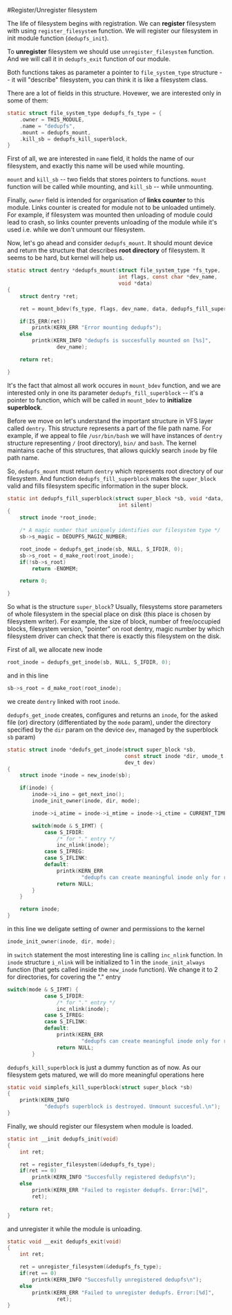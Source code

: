 #Register/Unregister filesystem

The life of filesystem begins with registration. We can **register** 
filesystem with using `register_filesystem` function. 
We will register our filesystem in init module function 
(`dedupfs_init`). 

To **unregister** filesystem we should use `unregister_filesystem` 
function. And we will call it in `dedupfs_exit` function of our module.

Both functions takes as parameter a pointer to `file_system_type` 
structure -- it will "describe" filesystem, you can think it is like
a filesystem class. 

There are a lot of fields in this structure. Hovewer, we are interested
only in some of them:

```c
static struct file_system_type dedupfs_fs_type = {
	.owner = THIS_MODULE,
	.name = "dedupfs",
	.mount = dedupfs_mount,
	.kill_sb = dedupfs_kill_superblock,
}
```
First of all, we are interested in `name` field, it holds the name of
our filesystem, and exactly this name will be used while mounting.

`mount` and `kill_sb` -- two fields that stores pointers to functions.
`mount` function will be called while mounting, and `kill_sb` -- while
unmounting.

Finally, `owner` field is intended for organisation of **links counter** to this module. Links counter is created for module not to be
unloaded untimely. For example, if filesystem was mounted then 
unloading of module could lead to crash, so links counter prevents
unloading of the module while it's used i.e. while we don't unmount
our filesystem.

Now, let's go ahead and consider `dedupfs_mount`. It should mount
device and return the structure that describes **root directory** of
filesystem. It seems to be hard, but kernel will help us.


```c
static struct dentry *dedupfs_mount(struct file_system_type *fs_type,
									int flags, const char *dev_name,
									void *data)
{
	struct dentry *ret;

	ret = mount_bdev(fs_type, flags, dev_name, data, dedupfs_fill_superblock);

	if(IS_ERR(ret))
		printk(KERN_ERR "Error mounting dedupfs");
	else
		printk(KERN_INFO "dedupfs is succesfully mounted on [%s]",
				dev_name);

	return ret;

}
```

It's the fact that almost all work occures in `mount_bdev` function,
and we are interested only in one its parameter 
`dedupfs_fill_superblock` -- it's a pointer to function, which will
be called in `mount_bdev` to **initialize superblock**.

Before we move on let's understand the important structure in VFS layer
called `dentry`. This structure represents a part of the file path 
name. For example, if we appeal to file `/usr/bin/bash` we will have
instances of `dentry` structure representing `/` (root directory),
`bin/` and `bash`. The kernel maintains cache of this structures, that
allows quickly search `inode` by file path name. 

So, `dedupfs_mount` must return `dentry` which represents root 
directory of our filesystem. And function `dedupfs_fill_superblock` 
makes the `super_block` valid and fills filesystem specific 
information in the super block.

```c
static int dedupfs_fill_superblock(struct super_block *sb, void *data,
									int silent)
{
	struct inode *root_inode;

	/* A magic number that uniquely identifies our filesystem type */
	sb->s_magic = DEDUPFS_MAGIC_NUMBER;

	root_inode = dedupfs_get_inode(sb, NULL, S_IFDIR, 0);
	sb->s_root = d_make_root(root_inode);
	if(!sb->s_root)
		return -ENOMEM;

	return 0;	

}
```

So what is the structure `super_block`? Usually, filesystems store
parameters of whole filesystem in the special place on disk (this
place is chosen by filesystem writer). For example, the size of block,
number of free/occupied blocks, filesystem version, "pointer" on root
dentry, magic number by which filesystem driver can check that there
is exactly this filesystem on the disk.

First of all, we allocate new inode

```c
root_inode = dedupfs_get_inode(sb, NULL, S_IFDIR, 0);
```

and in this line

```c
sb->s_root = d_make_root(root_inode);
```

we create `dentry` linked with root `inode`.

`dedupfs_get_inode` creates, configures and returns an `inode`,
for the asked file (or) directory (differentiated by the `mode` 
param), under the directory specified by the `dir` param
on the device `dev`, managed by the superblock `sb` param)

```c
static struct inode *dedufs_get_inode(struct super_block *sb,
									  const struct inode *dir, umode_t mode,
									  dev_t dev)
{
	struct inode *inode = new_inode(sb);

	if(inode) {
		inode->i_ino = get_next_ino();
		inode_init_owner(inode, dir, mode);

		inode->i_atime = inode->i_mtime = inode->i_ctime = CURRENT_TIME;

		switch(mode & S_IFMT) {
			case S_IFDIR:
				/* for "." entry */
				inc_nlink(inode);
			case S_IFREG:
			case S_IFLINK:
			default:
				printk(KERN_ERR
						"dedupfs can create meaningful inode only for root directory at the moment\n");
				return NULL;
		}
	}

	return inode;
}
```

in this line we deligate setting of owner and permissions to the 
kernel 

```c
inode_init_owner(inode, dir, mode);
```

in `switch` statement the most interesting line is calling `inc_nlink`
function. In `inode` structure `i_nlink` will be initialized to 1 in 
the `inode_init_always` function (that gets called inside the 
`new_inode` function). We change it to 2 for directories, for 
covering the "." entry

```c
switch(mode & S_IFMT) {
			case S_IFDIR:
				/* for "." entry */
				inc_nlink(inode);
			case S_IFREG:
			case S_IFLINK:
			default:
				printk(KERN_ERR
						"dedupfs can create meaningful inode only for root directory at the moment\n");
				return NULL;
		}
```

`dedupfs_kill_superblock` is just a dummy function as of now. As our 
filesystem gets matured, we will do more meaningful operations here

```c
static void simplefs_kill_superblock(struct super_block *sb)
{
	printk(KERN_INFO
			"dedupfs superblock is destroyed. Unmount succesful.\n");
}
```

Finally, we should register our filesystem when module is loaded.

```c
static int __init dedupfs_init(void)
{
	int ret;

	ret = register_filesystem(&dedupfs_fs_type);
	if(ret == 0)
		printk(KERN_INFO "Succesfully registered dedupfs\n");
	else
		printk(KERN_ERR "Failed to register dedupfs. Error:[%d]", 
		ret);

	return ret;
}
```

and unregister it while the module is unloading.

```c
static void __exit dedupfs_exit(void)
{
	int ret;

	ret = unregister_filesystem(&dedupfs_fs_type);
	if(ret == 0)
		printk(KERN_INFO "Succesfully unregistered dedupfs\n");
	else
		printk(KERN_ERR "Failed to unregister dedupfs. Error:[%d]",
				ret);
}
```








